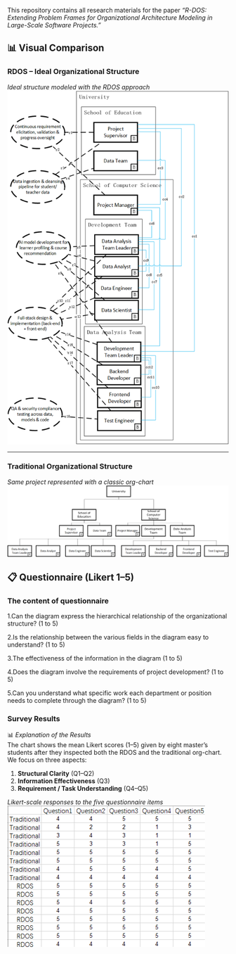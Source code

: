 This repository contains all research materials for the paper *“R-DOS: Extending Problem Frames for Organizational Architecture Modeling in Large-Scale Software Projects.”*

## 📊 Visual Comparison

### RDOS – Ideal Organizational Structure
*Ideal structure modeled with the RDOS approach*  
![Ideal Organizational Structure](https://raw.githubusercontent.com/Anony-hub567/R-DOS/main/images/Ideal_Organizational_Structure.png)

---

### Traditional Organizational Structure
*Same project represented with a classic org-chart*  
![Traditional Organizational Structure](https://raw.githubusercontent.com/Anony-hub567/R-DOS/main/images/Traditional_Organizational_Structure.png)

## 📋 Questionnaire (Likert 1–5)

### The content of questionnaire 

1.Can the diagram express the hierarchical relationship of the organizational structure? (1 to 5)

2.Is the relationship between the various fields in the diagram easy to understand? (1 to 5)

3.The effectiveness of the information in the diagram (1 to 5)

4.Does the diagram involve the requirements of project development? (1 to 5)

5.Can you understand what specific work each department or position needs to complete through the diagram? (1 to 5)

### Survey Results
📊 *Explanation of the Results*  
The chart shows the mean Likert scores (1–5) given by eight master’s students after they inspected both the RDOS and the traditional org-chart. We focus on three aspects:  
1. **Structural Clarity** (Q1–Q2)  
2. **Information Effectiveness** (Q3)  
3. **Requirement / Task Understanding** (Q4–Q5)  

*Likert-scale responses to the five questionnaire items*  
![Survey Results](https://raw.githubusercontent.com/Anony-hub567/R-DOS/main/images/Survey_Results.png)
